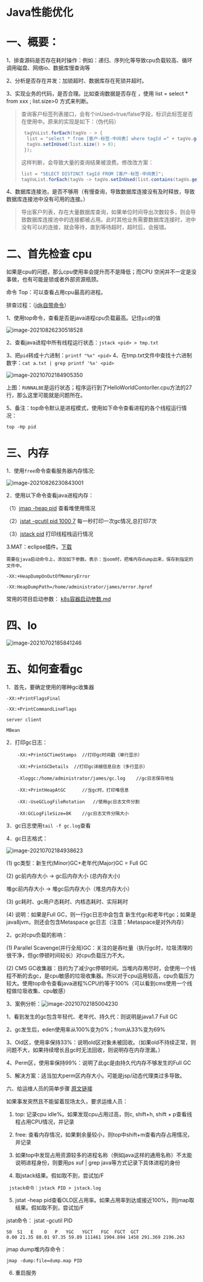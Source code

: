 # Java性能优化





# 一、概要：

1、排查源码是否存在耗时操作：例如：递归、序列化等导致cpu负载较高、循环调用磁盘、网络io、数据库慢查询等

2、分析是否存在并发：加锁超时、数据库存在死锁并超时。

3、实现业务的代码，是否合理。比如查询数据是否存在 ，使用 list = select * from xxx ; list.size>0  方式来判断。

> 查询客户标签列表接口，会有个inUsed=true/false字段，标识此标签是否在使用中。原来的实现是如下：（伪代码）
>
> ```java
>  tagVoList.forEach(tagVo - > {
>   list = "select * from [客户-标签-中间表] where tagId =" + tagVo.getId(); 
>   tagVo.setInUsed(list.size() > 0);
>  });  
> ```
>
> 这样判断，会导致大量的查询结果被浪费。修改改方案：
>
> ```java
> list = "SELECT DISTINCT tagId FROM [客户-标签-中间表]";  
> tagVoList.forEach(tagVo -> tagVo.setInUsed(list.contains(tagVo.getId())););   
> ```

4、数据库连接池，是否不够用（有慢查询，导致数据库连接没有及时释放，导致数据库连接池中没有可用的连接。）

> ​	  导出客户列表，存在大量数据库查询，如果单位时间导出次数较多，则会导致数据库连接池中的连接都被占用。此时其他业务需要数据库连接时，池中没有可以的连接，就会等待，直到等待超时，超时后，会报错。



# 二、首先检查 cpu

如果是cpu的问题，那么cpu使用率会提升而不是降低；而CPU 空闲并不一定是没事做，也有可能是锁或者外部资源瓶颈。 

命令 Top：可以查看占用cpu最高的进程。

排查过程：（[jdk自带命令](#http://mp.weixin.qq.com/mp/homepage?__biz=MzI3NzE0NjcwMg==&hid=1&sn=5d29d6730a7e59de9f0e0e14f7e8d72b)）

1、使用top命令，查看是否是java进程cpu负载最高。记住`pid`的值 

![image-20210826230518528](images/image-20210826230518528.png)

2、查看java进程中所有线程运行状态：`jstack <pid> > tmp.txt`

3、把`pid`转成十六进制：`printf "%x" <pid>`
4、在tmp.txt文件中查找十六进制数字：`cat a.txt | grep printf '%x' <pid>`

![image-20210702184905350](images/image-20210702184905350.png)

上图：`RUNNALBE`是运行状态；程序运行到了HelloWorldContorller.cpu方法的27行，那么这里可能就是问题所在。

5、备注：top命令默认是进程模式，使用如下命令查看进程的各个线程运行情况：

```
top -Hp pid
```

 

# 三、内存

1．使用`free`命令查看服务器内存情况:

![image-20210826230843001](images/image-20210826230843001.png)

2．使用以下命令查看java进程内存：

（1）[jmap -heap pid](#https://docs.oracle.com/javase/8/docs/technotes/guides/troubleshoot/tooldescr014.html) 查看堆使用情况

（2）[jstat -gcutil pid 1000 7](#https://docs.oracle.com/javase/8/docs/technotes/guides/troubleshoot/tooldescr017.html) 每一秒打印一次gc情况,总打印7次

（3）[jstack pid](#https://docs.oracle.com/javase/8/docs/technotes/guides/troubleshoot/tooldescr016.html) 打印线程栈运行情况

3.MAT：eclipse插件。[下载](http://help.eclipse.org/oxygen/index.jsp?topic=/org.eclipse.mat.ui.help/welcome.html)

	需要在java启动命令上，添加如下参数。表示：当oom时，把堆内存dump出来，保存到指定的文件中。
	
	-XX:+HeapDumpOnOutOfMemoryError 
	
	-XX:HeapDumpPath=/home/administrator/james/error.hprof

常用的项目启动参数： [k8s容器启动参数.md](k8s容器启动参数.md) 



# 四、Io

![image-20210702185841246](images/image-20210702185841246.png)

# 五、如何查看gc

1．首先，要确定使用的哪种gc收集器

	-XX:+PrintFlagsFinal
	
	-XX:+PrintCommandLineFlags
	
	server client
	
	MBean

2．打印gc日志：

		-XX:+PrintGCTimeStamps 	//打印gc时间戳（单行显示）
	
		-XX:+PrintGCDetails  //打印gc详细信息日志（多行显示）
	
		-Xloggc:/home/administrator/james/gc.log 	//gc日志保存地址
	
		-XX:+PrintHeapAtGC 		//当gc时，打印堆信息
	
		-XX:-UseGCLogFileRotation 	//使用gc日志文件分割
	
		-XX:GCLogFileSize=8K 	//gc日志文件分隔大小

3．gc日志使用`tail -f gc.log`查看

4．gc日志格式：

![image-20210702184938623](images/image-20210702184938623.png)

(1) gc类型：新生代(Minor)GC+老年代(Major)GC = Full GC

(2) gc前内存大小 -> gc后内存大小 (总内存大小) 

堆gc前内存大小 -> 堆gc后内存大小（堆总内存大小）

(3) gc耗时、gc用户态耗时、内核态耗时、实际耗时

(4) 说明：如果是Full GC，则一行gc日志中会包含 新生代gc和老年代gc；如果是java8jvm，则还会包含Metaspace gc日志（注意：Metaspace是对外内存）

2、gc对cpu负载的影响：

(1) Parallel Scavenge(并行全局)GC：关注的是吞吐量（执行gc时，垃圾清理的很干净，但gc停顿时间较长）对cpu负载压力不大。

(2) CMS GC收集器：目的为了减少gc停顿时间。当堆内存用尽时，会使用一个线程不断的去gc，是cpu敏感的垃圾收集器。所以对于cpu运用较高，cpu负载压力较大。使用top命令查看java进程%CPU约等于100%（可以看到cms使用一个线程做垃圾收集、cpu敏感）

3、案例分析：![image-20210702185004230](images/image-20210702185004230.png)



1、看到发生的gc包含年轻代、老年代、持久代：则说明是java1.7  Full GC

2、gc发生后，eden使用率从100%变为0%；from从33%变为69%

3、Old区，使用率保持33%：说明old区对象未被回收。（如果old不持续正常，则问题不大，如果持续增长且gc时无法回收，则说明存在内存泄漏。）

4、Perm区，使用率保持99%：说明了此gc是由持久代内存不够发生的Full GC

5、解决方案：适当加大perm区内存大小。可能是jsp/动态代理类过多导致。

六、给运维人员的简单步骤  [原文链接](https://mp.weixin.qq.com/s/vp2kA6hY_9qO8iqnS-dHYQ)

如果事发突然且不能留着现场太久，要求运维人员： 

1. top: 记录cpu idle%。如果发现cpu占用过高，则c, shift+h, shift + p查看线程占用CPU情况，并记录

2. free: 查看内存情况，如果剩余量较小，则top中shift+m查看内存占用情况，并记录

3. 如果top中发现占用资源较多的进程名称（例如java这样的通用名称）不太能说明进程身份，则要用ps xuf | grep java等方式记录下具体进程的身份 

4. 取jstack结果。假如取不到，尝试加/F

```
 jstack命令：jstack PID > jstack.log
```

5. jstat -heap pid查看OLD区占用率。如果占用率到达或接近100%，则jmap取结果。假如取不到，尝试加/F

  jstat命令： jstat -gcutil PID

```
S0  S1   E    O   P   YGC   YGCT   FGC  FGCT  GCT
0.00 21.35 88.01 97.35 59.89 111461 1904.894 1458 291.369 2196.263
```

jmap dump堆内存命令：

```
jmap -dump:file=dump.map PID
```

6. 重启服务

















